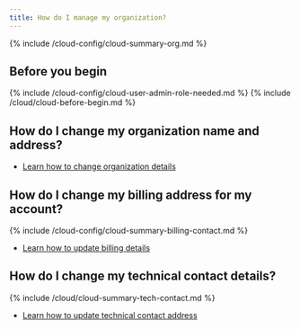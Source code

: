 ```yaml
---
title: How do I manage my organization?
---
```


{% include /cloud-config/cloud-summary-org.md %}

## Before you begin

{% include /cloud-config/cloud-user-admin-role-needed.md %}
{% include /cloud/cloud-before-begin.md %}

## How do I change my organization name and address?

* [Learn how to change organization details](/cloud/cloud-configuration/cloud-org-address)

## How do I change my billing address for my account?

{% include /cloud-config/cloud-summary-billing-contact.md %}

* [Learn how to update billing details](/cloud/cloud-configuration/cloud-org-update-billing)

## How do I change my technical contact details?

{% include /cloud/cloud-summary-tech-contact.md %}

* [Learn how to update technical contact address](/cloud/cloud-configuration/cloud-org-update-tech-contact)
